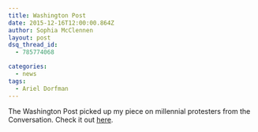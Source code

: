 ```yaml
---
title: Washington Post
date: 2015-12-16T12:00:00.864Z
author: Sophia McClennen
layout: post
dsq_thread_id:
  - 785774068

categories: 
  - news
tags:
  - Ariel Dorfman
---
```


The Washington Post picked up my piece on millennial protesters from the Conversation. Check it out [here](https://www.washingtonpost.com/posteverything/wp/2015/12/15/everyone-hates-millennials-thats-very-bad-news-for-student-protesters/).
